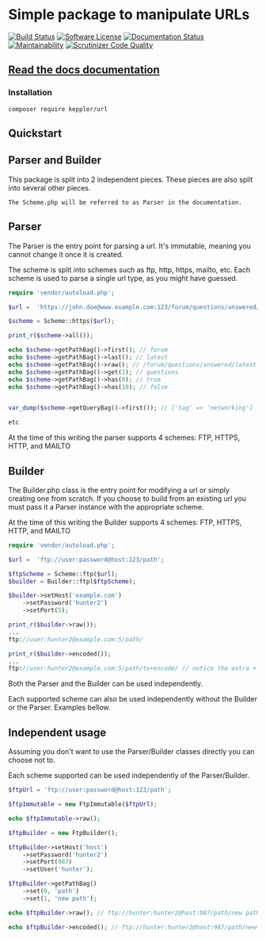 # Simple package to manipulate URLs

[![Build Status](https://travis-ci.org/KepplerPl/url.svg?branch=master)](https://travis-ci.org/KepplerPl/url)
[![Software License](https://img.shields.io/badge/license-MIT-brightgreen.svg?style=flat-square)](LICENSE.md)
[![Documentation Status](https://readthedocs.org/projects/kepplerpl-scheme/badge/?version=latest)](https://kepplerpl-scheme.readthedocs.io/en/latest/?badge=latest)
[![Maintainability](https://api.codeclimate.com/v1/badges/a99a88d28ad37a79dbf6/maintainability)](https://codeclimate.com/github/codeclimate/codeclimate/maintainability)
[![Scrutinizer Code Quality](https://scrutinizer-ci.com/g/KepplerPl/url/badges/quality-score.png?b=master)](https://scrutinizer-ci.com/g/KepplerPl/url/?branch=master)

## [Read the docs documentation](https://kepplerpl-scheme.readthedocs.io/en/latest/)

### Installation

```
composer require keppler/url
```


Quickstart
----------

Parser and Builder
----------

This package is split into 2 independent pieces. These pieces are also split into several other pieces.

    The Scheme.php will be referred to as Parser in the documentation.

Parser
------

The Parser is the entry point for parsing a url. It's immutable, meaning you cannot change it once it is created.

The scheme is split into schemes such as ftp, http, https, mailto, etc.
Each scheme is used to parse a single url type, as you might have guessed.

```php
require 'vendor/autoload.php';

$url =  'https://john.doe@www.example.com:123/forum/questions/answered/latest?tag=networking&order=newest#top';

$scheme = Scheme::https($url);

print_r($scheme->all());

echo $scheme->getPathBag()->first(); // forum
echo $scheme->getPathBag()->last(); // latest
echo $scheme->getPathBag()->raw(); // /forum/questions/answered/latest
echo $scheme->getPathBag()->get(1); // questions
echo $scheme->getPathBag()->has(0); // true
echo $scheme->getPathBag()->has(10); // false


var_dump($scheme->getQueryBag()->first()); // ['tag' => 'networking']

etc
````

At the time of this writing the parser supports 4 schemes: FTP, HTTPS, HTTP, and MAILTO

Builder
-------

The Builder.php class is the entry point for modifying a url or simply creating one from scratch.
If you choose to build from an existing url you must pass it a Parser instance with the appropriate scheme.

At the time of this writing the Builder supports 4 schemes: FTP, HTTPS, HTTP, and MAILTO

```php
require 'vendor/autoload.php';

$url =  'ftp://user:password@host:123/path';

$ftpScheme = Scheme::ftp($url);
$builder = Builder::ftp($ftpScheme);

$builder->setHost('example.com')
    ->setPassword('hunter2')
    ->setPort(5);

print_r($builder->raw());
...
ftp://user:hunter2@example.com:5/path/

print_r($builder->encoded());
...
ftp://user:hunter2@example.com:5/path/to+encode/ // notice the extra +
````

Both the Parser and the Builder can be used independently.

Each supported scheme can also be used independently without the Builder or the Parser. Examples bellow.

Independent usage
-----------------

Assuming you don't want to use the Parser/Builder classes directly you can choose not to.

Each scheme supported can be used independently of the Parser/Builder.

```php
$ftpUrl = 'ftp://user:password@host:123/path';

$ftpImmutable = new FtpImmutable($ftpUrl);

echo $ftpImmutable->raw();

$ftpBuilder = new FtpBuilder();

$ftpBuilder->setHost('host')
    ->setPassword('hunter2')
    ->setPort(987)
    ->setUser('hunter');

$ftpBuilder->getPathBag()
    ->set(0, 'path')
    ->set(1, 'new path');

echo $ftpBuilder->raw(); // ftp://hunter:hunter2@host:987/path/new path/

echo $ftpBuilder->encoded(); // ftp://hunter:hunter2@host:987/path/new+path/
````
